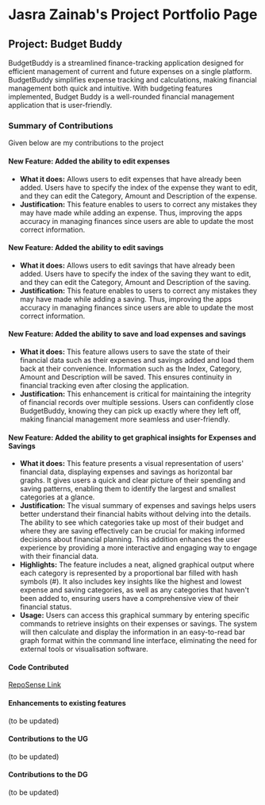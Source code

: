 # Jasra Zainab's Project Portfolio Page

## Project: Budget Buddy
BudgetBuddy is a streamlined finance-tracking application designed for efficient management of current and future 
expenses on a single platform. BudgetBuddy simplifies expense tracking and calculations, making financial management 
both quick and intuitive. With budgeting features implemented, Budget Buddy is a well-rounded financial management 
application that is user-friendly.

### Summary of Contributions
Given below are my contributions to the project

#### New Feature: Added the ability to edit expenses
- **What it does:** Allows users to edit expenses that have already been added. Users have to specify the index of the
expense they want to edit, and they can edit the Category, Amount and Description of the expense.
- **Justification:** This feature enables to users to correct any mistakes they may have made while adding an expense. 
Thus, improving the apps accuracy in managing finances since users are able to update the most correct information.

#### New Feature: Added the ability to edit savings
- **What it does:** Allows users to edit savings that have already been added. Users have to specify the index of the
  saving they want to edit, and they can edit the Category, Amount and Description of the saving.
- **Justification:** This feature enables to users to correct any mistakes they may have made while adding a saving.
  Thus, improving the apps accuracy in managing finances since users are able to update the most correct information.

#### New Feature: Added the ability to save and load expenses and savings
- **What it does:** This feature allows users to save the state of their financial data such as their expenses and 
savings added and load them back at their convenience. Information such as the Index, Category, Amount and Description 
will be saved. This ensures continuity in financial tracking even after closing the application.
- **Justification:** This enhancement is critical for maintaining the integrity of financial records over multiple 
sessions. Users can confidently close BudgetBuddy, knowing they can pick up exactly where they left off, making 
financial management more seamless and user-friendly.

#### New Feature: Added the ability to get graphical insights for Expenses and Savings
- **What it does:** This feature presents a visual representation of users' financial data, displaying expenses and 
savings as horizontal bar graphs. It gives users a quick and clear picture of their spending and saving patterns, 
enabling them to identify the largest and smallest categories at a glance.
- **Justification:** The visual summary of expenses and savings helps users better understand their financial habits 
without delving into the details. The ability to see which categories take up most of their budget and where they are 
saving effectively can be crucial for making informed decisions about financial planning. This addition enhances the 
user experience by providing a more interactive and engaging way to engage with their financial data.
- **Highlights:** The feature includes a neat, aligned graphical output where each category is represented by a 
proportional bar filled with hash symbols (#). It also includes key insights like the highest and lowest expense and 
saving categories, as well as any categories that haven't been added to, ensuring users have a comprehensive view of 
their financial status.
- **Usage:** Users can access this graphical summary by entering specific commands to retrieve insights on their 
expenses or savings. The system will then calculate and display the information in an easy-to-read bar graph format 
within the command line interface, eliminating the need for external tools or visualisation software.

#### Code Contributed
[RepoSense Link](https://nus-cs2113-ay2324s2.github.io/tp-dashboard/?search=jasraa&breakdown=true&sort=groupTitle%20dsc&sortWithin=title&since=2024-02-23&timeframe=commit&mergegroup=&groupSelect=groupByRepos&checkedFileTypes=docs~functional-code~test-code~other)

#### Enhancements to existing features
(to be updated)

#### Contributions to the UG
(to be updated)

#### Contributions to the DG
(to be updated)